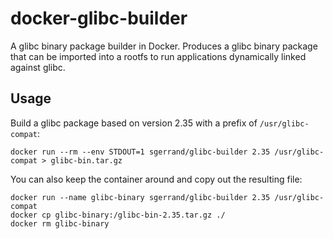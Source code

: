 # docker-glibc-builder

A glibc binary package builder in Docker. Produces a glibc binary package that can be imported into a rootfs to run applications dynamically linked against glibc.

## Usage

Build a glibc package based on version 2.35 with a prefix of `/usr/glibc-compat`:

    docker run --rm --env STDOUT=1 sgerrand/glibc-builder 2.35 /usr/glibc-compat > glibc-bin.tar.gz

You can also keep the container around and copy out the resulting file:

    docker run --name glibc-binary sgerrand/glibc-builder 2.35 /usr/glibc-compat
    docker cp glibc-binary:/glibc-bin-2.35.tar.gz ./
    docker rm glibc-binary
